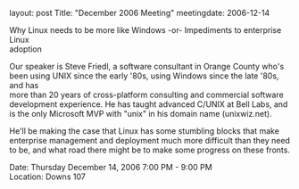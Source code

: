 layout: post
Title: "December 2006 Meeting"
meetingdate: 2006-12-14

Why Linux needs to be more like Windows -or- Impediments to enterprise Linux   
adoption                                                                       
                                                                             
Our speaker is Steve Friedl, a software consultant in Orange County who's been 
using UNIX since the early '80s, using Windows since the late '80s, and has    
more than 20 years of cross-platform consulting and commercial software        
development experience. He has taught advanced C/UNIX at Bell Labs, and is the 
only Microsoft MVP with "unix" in his domain name (unixwiz.net).               
                                                                             
He'll be making the case that Linux has some stumbling blocks that make        
enterprise management and deployment much more difficult than they need to be, 
and what road there might be to make some progress on these fronts.            
                                                                             
Date: Thursday December 14, 2006 7:00 PM - 9:00 PM                               
Location: Downs 107                                         
